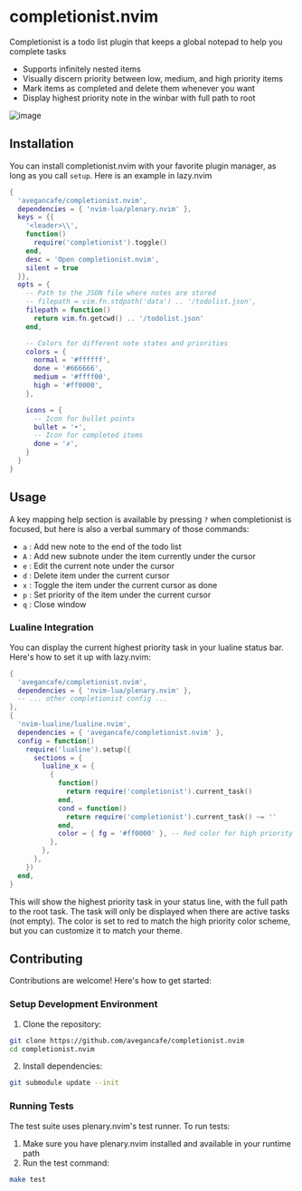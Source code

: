 # completionist.nvim

Completionist is a todo list plugin that keeps a global notepad to help you
complete tasks

- Supports infinitely nested items
- Visually discern priority between low, medium, and high priority items
- Mark items as completed and delete them whenever you want
- Display highest priority note in the winbar with full path to root

![image](https://github.com/user-attachments/assets/93ae23ce-d571-4fc9-8624-70798bef52af)

## Installation

You can install completionist.nvim with your favorite plugin manager, as long as
you call `setup`. Here is an example in lazy.nvim

```lua
{
  'avegancafe/completionist.nvim',
  dependencies = { 'nvim-lua/plenary.nvim' },
  keys = {{
    '<leader>\\',
    function()
      require('completionist').toggle()
    end,
    desc = 'Open completionist.nvim',
    silent = true
  }},
  opts = {
    -- Path to the JSON file where notes are stored
    -- filepath = vim.fn.stdpath('data') .. '/todolist.json',
    filepath = function()
      return vim.fn.getcwd() .. '/todolist.json'
    end,

    -- Colors for different note states and priorities
    colors = {
      normal = '#ffffff',
      done = '#666666',
      medium = '#ffff00',
      high = '#ff0000',
    },

    icons = {
      -- Icon for bullet points
      bullet = '•',
      -- Icon for completed items
      done = '✗',
    }
  }
}
```

## Usage

A key mapping help section is available by pressing `?` when completionist is
focused, but here is also a verbal summary of those commands:

- `a` : Add new note to the end of the todo list
- `A` : Add new subnote under the item currently under the cursor
- `e` : Edit the current note under the cursor
- `d` : Delete item under the current cursor
- `x` : Toggle the item under the current cursor as done
- `p` : Set priority of the item under the current cursor
- `q` : Close window

### Lualine Integration

You can display the current highest priority task in your lualine status bar.
Here's how to set it up with lazy.nvim:

```lua
{
  'avegancafe/completionist.nvim',
  dependencies = { 'nvim-lua/plenary.nvim' },
  -- ... other completionist config ...
},
{
  'nvim-lualine/lualine.nvim',
  dependencies = { 'avegancafe/completionist.nvim' },
  config = function()
    require('lualine').setup({
      sections = {
        lualine_x = {
          {
            function()
              return require('completionist').current_task()
            end,
            cond = function()
              return require('completionist').current_task() ~= ''
            end,
            color = { fg = '#ff0000' }, -- Red color for high priority tasks
          },
        },
      },
    })
  end,
}
```

This will show the highest priority task in your status line, with the full path
to the root task. The task will only be displayed when there are active tasks
(not empty). The color is set to red to match the high priority color scheme,
but you can customize it to match your theme.

## Contributing

Contributions are welcome! Here's how to get started:

### Setup Development Environment

1. Clone the repository:

```bash
git clone https://github.com/avegancafe/completionist.nvim
cd completionist.nvim
```

2. Install dependencies:

```bash
git submodule update --init
```

### Running Tests

The test suite uses plenary.nvim's test runner. To run tests:

1. Make sure you have plenary.nvim installed and available in your runtime path
2. Run the test command:

```bash
make test
```
